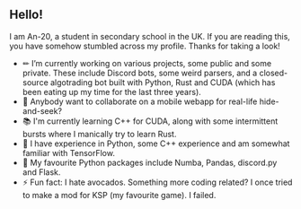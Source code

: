 ## Hello!
I am An-20, a student in secondary school in the UK. If you are reading this, you have somehow stumbled across my profile. Thanks for taking a look!

- ✏ I’m currently working on various projects, some public and some private. These include Discord bots, some weird parsers, and a closed-source algotrading bot built with Python, Rust and CUDA (which has been eating up my time for the last three years).
- 💬 Anybody want to collaborate on a mobile webapp for real-life hide-and-seek? 
- 📚 I'm currently learning C++ for CUDA, along with some intermittent bursts where I manically try to learn Rust. 
- 🎨 I have experience in Python, some C++ experience and am somewhat familiar with TensorFlow.
- 🌱 My favourite Python packages include Numba, Pandas, discord.py and Flask.
- ⚡ Fun fact: I hate avocados. Something more coding related? I once tried to make a mod for KSP (my favourite game). I failed.

<!--
**An-20/an-20** is a ✨ _special_ ✨ repository because its `README.md` (this file) appears on your GitHub profile.

Here are some ideas to get you started:

- 🔭 I’m currently working on ...
- 🌱 I’m currently learning ...
- 👯 I’m looking to collaborate on ...
- 🤔 I’m looking for help with ...
- 💬 Ask me about ...
- 📫 How to reach me: ...
- 😄 Pronouns: ...
- ⚡ Fun fact: ...
-->
